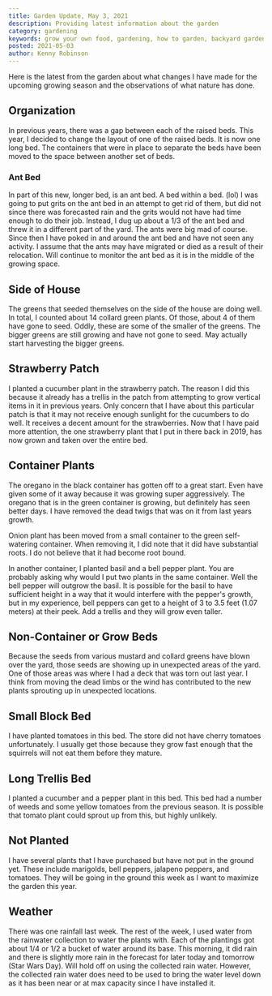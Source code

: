 ```yaml
---
title: Garden Update, May 3, 2021
description: Providing latest information about the garden
category: gardening
keywords: grow your own food, gardening, how to garden, backyard garden, growing food
posted: 2021-05-03
author: Kenny Robinson
---
```


Here is the latest from the garden about what changes I have made for the upcoming growing season and 
the observations of what nature has done.

## Organization

In previous years, there was a gap between each of the raised beds. This year, I decided to change the
layout of one of the raised beds. It is now one long bed. The containers that were in place to separate
the beds have been moved to the space between another set of beds. 

### Ant Bed 

In part of this new, longer bed, is an ant bed. 
A bed within a bed. (lol) I was going to put grits on the ant bed in an attempt to get rid of them, but 
did not since there was forecasted rain and the grits would not have had time enough to do their job. 
Instead, I dug up about a 1/3 of the ant bed and threw it in a different part of the yard. The ants were
big mad of course. Since then I have poked in and around the ant bed and have not seen any activity. 
I assume that the ants may have migrated or died as a result of their relocation. Will continue to monitor
the ant bed as it is in the middle of the growing space.

## Side of House 

The greens that seeded themselves on the side of the house are doing well. In total, I counted about 14 
collard green plants. Of those, about 4 of them have gone to seed. Oddly, these are some of the smaller of 
the greens. The bigger greens are still growing and have not gone to seed. May actually start harvesting 
the bigger greens.

## Strawberry Patch 

I planted a cucumber plant in the strawberry patch. The reason I did this because it already has a 
trellis in the patch from attempting to grow vertical items in it in previous years. Only concern that 
I have about this particular patch is that it may not receive enough sunlight for the cucumbers to do well. 
It receives a decent amount for the strawberries. Now that I have paid more attention, the one strawberry
plant that I put in there back in 2019, has now grown and taken over the entire bed.

## Container Plants

The oregano in the black container has gotten off to a great start. Even have given some of it away because
it was growing super aggressively. The oregano that is in the green container is growing, but definitely
has seen better days. I have removed the dead twigs that was on it from last years growth. 

Onion plant has been moved from a small container to the green self-watering container. When removing it,
I did note that it did have substantial roots. I do not believe that it had become root bound.

In another container, I planted basil and a bell pepper plant. You are probably asking why would I put
two plants in the same container. Well the bell pepper will outgrow the basil. It is possible for the basil
to have sufficient height in a way that it would interfere with the pepper's growth, but in my experience, 
bell peppers can get to a height of 3 to 3.5 feet (1.07 meters) at their peek. Add a trellis and they 
will grow even taller.

## Non-Container or Grow Beds

Because the seeds from various mustard and collard greens have blown over the yard, those seeds are
showing up in unexpected areas of the yard. One of those areas was where I had a deck that was torn 
out last year. I think from moving the dead limbs or the wind has contributed to the new plants 
sprouting up in unexpected locations.

## Small Block Bed

I have planted tomatoes in this bed. The store did not have cherry tomatoes unfortunately. I usually get 
those because they grow fast enough that the squirrels will not eat them before they mature. 

## Long Trellis Bed

I planted a cucumber and a pepper plant in this bed. This bed had a number of weeds and some yellow tomatoes 
from the previous season. It is possible that tomato plant could sprout up from this, but highly unlikely.

## Not Planted

I have several plants that I have purchased but have not put in the ground yet. These include 
marigolds, bell peppers, jalapeno peppers, and tomatoes. They will be going in the ground this week 
as I want to maximize the garden this year.

## Weather 

There was one rainfall last week. The rest of the week, I used water from the rainwater collection to 
water the plants with. Each of the plantings got about 1/4 or 1/2 a bucket of water around its base. 
This morning, it did rain and there is slightly more rain in the forecast for later today and 
tomorrow (Star Wars Day). Will hold off on using the collected rain water. However, the collected rain 
water does need to be used to bring the water level down as it has been near or at max 
capacity since I have installed it.
